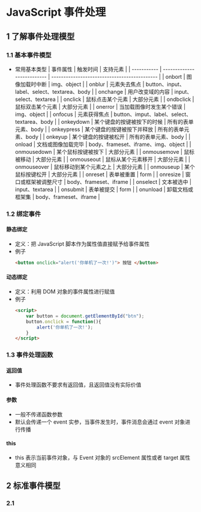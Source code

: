 <link rel=stylesheet href=style.css>

<h1> JavaScript 事件处理 </h1>
<h2> 1 了解事件处理模型 </h2>
<h3> 1.1 基本事件模型 </h3>

  - 常用基本类型
    | 事件属性    | 触发时间                   | 支持元素                                     |
    | ----------- | -------------------------- | -------------------------------------------- |
    | onbort      | 图像加载时中断             | img、object                                  |
    | onblur      | 元素失去焦点               | button、input、label、select、textarea、body |
    | onchange    | 用户改变域的内容           | input、select、textarea                      |
    | onclick     | 鼠标点击某个元素           | 大部分元素                                   |
    | ondbclick   | 鼠标双击某个元素           | 大部分元素                                   |
    | onerror     | 当加载图像时发生某个错误   | img、object                                  |
    | onfocus     | 元素获得焦点               | button、imput、label、select、textarea、body |
    | onkeydown   | 某个键盘的按键被按下的时候 | 所有的表单元素、body                         |
    | onkeypress  | 某个键盘的按键被按下并释放 | 所有的表单元素、body                         |
    | onkeyup     | 某个键盘的按键被松开       | 所有的表单元素、body                         |
    | onload      | 文档或图像加载完毕         | body、frameset、iframe、img、object          |
    | onmousedown | 某个鼠标按键被按下         | 大部分元素                                   |
    | onmousemove | 鼠标被移动                 | 大部分元素                                   |
    | onmouseout  | 鼠标从某个元素移开         | 大部分元素                                   |
    | onmouseover | 鼠标移动到某个元素之上     | 大部分元素                                   |
    | onmouseup   | 某个鼠标按键松开           | 大部分元素                                   |
    | onreset     | 表单被重置                 | form                                         |
    | onresize    | 窗口或框架被调整尺寸       | body、frameset、iframe                       |
    | onselect    | 文本被选中                 | input、textarea                              |
    | onsubmit    | 表单被提交                 | form                                         |
    | onunload    | 卸载文档或框架集           | body、frameset、iframe                       |

<h3> 1.2 绑定事件 </h3>
<h4> 静态绑定 </h4>

  - 定义：把 JavaScript 脚本作为属性值直接赋予给事件属性
  - 例子
    ```html
    <button onclick="alert('你单机了一次!')"> 按钮 </button>
    ```

<h4> 动态绑定 </h4>

  - 定义：利用 DOM 对象的事件属性进行赋值
  - 例子
    ```html
    <script>
        var button = document.getElementById("btn");
        button.onclick = function(){
            alert('你单机了一次!');
        }
    </script>
    ```

<h3> 1.3 事件处理函数 </h3>
<h4> 返回值 </h4>

  - 事件处理函数不要求有返回值，且返回值没有实际价值

<h4> 参数 </h4>

  - 一般不传递函数参数
  - 默认会传递一个 event 实参，当事件发生时，事件消息会通过 event 对象进行传播

<h4> this </h4>

  - this 表示当前事件对象，与 Event 对象的 srcElement 属性或者 target 属性意义相同

<h2> 2 标准事件模型 </h2>
<h3> 2.1  </h3>